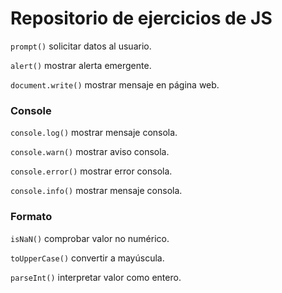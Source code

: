 # Repositorio de ejercicios de JS

`prompt()` solicitar datos al usuario.

`alert()` mostrar alerta emergente.

`document.write()` mostrar mensaje en página web.

### Console

`console.log()` mostrar mensaje consola.

`console.warn()` mostrar aviso consola.

`console.error()` mostrar error consola.

`console.info()` mostrar mensaje consola.

### Formato

`isNaN()` comprobar valor no numérico.

`toUpperCase()` convertir a mayúscula.

`parseInt()` interpretar valor como entero.
